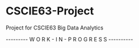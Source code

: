 # CSCIE63-Project
Project for CSCIE63 Big Data Analytics

--------- W O R K  -  I N  -  P R O G R E S S ----------
